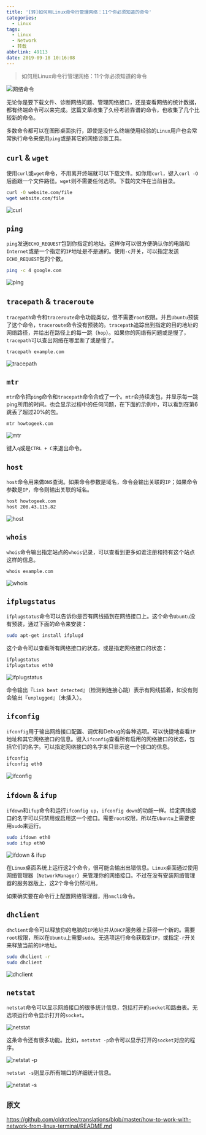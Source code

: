 ```yaml
---
title: '[转]如何用Linux命令行管理网络：11个你必须知道的命令'
categories:
  - Linux
tags:
  - Linux
  - Network
  - 转载
abbrlink: 49113
date: 2019-09-18 10:16:08
---
```


> 如何用Linux命令行管理网络：11个你必须知道的命令

<!-- more -->

![网络命令](/images/how-to-work-with-network-from-linux-terminal/network-commands-header.png)

无论你是要下载文件、诊断网络问题、管理网络接口，还是查看网络的统计数据，都有终端命令可以来完成。这篇文章收集了久经考验靠谱的命令，也收集了几个比较新的命令。

多数命令都可以在图形桌面执行，即使是没什么终端使用经验的`Linux`用户也会常常执行命令来使用`ping`或是其它的网络诊断工具。

`curl` & `wget`
---------------------

使用`curl`或`wget`命令，不用离开终端就可以下载文件。如你用`curl`，键入`curl -O`后面跟一个文件路径。`wget`则不需要任何选项。下载的文件在当前目录。

```bash
curl -O website.com/file
wget website.com/file
```

![curl](/images/how-to-work-with-network-from-linux-terminal/curl.png)

`ping`
---------------------

`ping`发送`ECHO_REQUEST`包到你指定的地址。这样你可以很方便确认你的电脑和`Internet`或是一个指定的`IP`地址是不是通的。使用`-c`开关，可以指定发送`ECHO_REQUEST`包的个数。

```bash
ping -c 4 google.com
```

![ping](/images/how-to-work-with-network-from-linux-terminal/ping.png)

`tracepath` & `traceroute`
---------------------

`tracepath`命令和`traceroute`命令功能类似，但不需要`root`权限。并且`Ubuntu`预装了这个命令，`traceroute`命令没有预装的。`tracepath`追踪出到指定的目的地址的网络路径，并给出在路径上的每一跳（`hop`）。如果你的网络有问题或是慢了，`tracepath`可以查出网络在哪里断了或是慢了。

```bash
tracepath example.com
```

![tracepath](/images/how-to-work-with-network-from-linux-terminal/tracepath.png)

`mtr`
---------------------

`mtr`命令把`ping`命令和`tracepath`命令合成了一个。`mtr`会持续发包，并显示每一跳ping所用的时间。也会显示过程中的任何问题，在下面的示例中，可以看到在第6跳丢了超过20%的包。

```bash
mtr howtogeek.com
```

![mtr](/images/how-to-work-with-network-from-linux-terminal/mtr.png)

键入`q`或是`CTRL + C`来退出命令。

`host`
---------------------

`host`命令用来做`DNS`查询。如果命令参数是域名，命令会输出关联的`IP`；如果命令参数是`IP`，命令则输出关联的域名。

```bash
host howtogeek.com
host 208.43.115.82
```

![host](/images/how-to-work-with-network-from-linux-terminal/host.png)

`whois`
---------------------

`whois`命令输出指定站点的`whois`记录，可以查看到更多如谁注册和持有这个站点这样的信息。

```bash
whois example.com
```

![whois](/images/how-to-work-with-network-from-linux-terminal/whois.png)

`ifplugstatus`
---------------------

`ifplugstatus`命令可以告诉你是否有网线插到在网络接口上。这个命令`Ubuntu`没有预装，通过下面的命令来安装：

```bash
sudo apt-get install ifplugd
```

这个命令可以查看所有网络接口的状态，或是指定网络接口的状态：

```bash
ifplugstatus
ifplugstatus eth0
```

![ifplugstatus](/images/how-to-work-with-network-from-linux-terminal/ifplugstatus.png)

命令输出『`Link beat detected`』（检测到连接心跳）表示有网线插着，如没有则会输出『`unplugged`』（未插入）。

`ifconfig`
---------------------

`ifconfig`用于输出网络接口配置、调优和Debug的各种选项。可以快捷地查看`IP`地址和其它网络接口的信息。键入`ifconfig`查看所有启用的网络接口的状态，包括它们的名字。可以指定网络接口的名字来只显示这一个接口的信息。

```bash
ifconfig
ifconfig eth0
```

![ifconfig](/images/how-to-work-with-network-from-linux-terminal/ifconfig.png)

`ifdown` & `ifup`
---------------------

`ifdown`和`ifup`命令和运行`ifconfig up`，`ifconfig down`的功能一样。给定网络接口的名字可以只禁用或启用这一个接口。需要`root`权限，所以在`Ubuntu`上需要使用`sudo`来运行。

```bash
sudo ifdown eth0
sudo ifup eth0
```

![ifdown & ifup](/images/how-to-work-with-network-from-linux-terminal/ifdown-ifup.png)

在`Linux`桌面系统上运行这2个命令，很可能会输出出错信息。`Linux`桌面通过使用网络管理器（`NetworkManager`）来管理你的网络接口。不过在没有安装网络管理器的服务器版上，这2个命令仍然可用。

如果确实要在命令行上配置网络管理器，用`nmcli`命令。

`dhclient`
---------------------

`dhclient`命令可以释放你的电脑的`IP`地址并从`DHCP`服务器上获得一个新的。需要`root`权限，所以在`Ubuntu`上需要`sudo`。无选项运行命令获取新`IP`，或指定`-r`开关来释放当前的`IP`地址。

```bash
sudo dhclient -r
sudo dhclient
```

![dhclient](/images/how-to-work-with-network-from-linux-terminal/dhclient.png)

`netstat`
---------------------

`netstat`命令可以显示网络接口的很多统计信息，包括打开的`socket`和路由表。无选项运行命令显示打开的`socket`。

![netstat](/images/how-to-work-with-network-from-linux-terminal/netstat.png)

这条命令还有很多功能。比如，`netstat -p`命令可以显示打开的`socket`对应的程序。

![netstat -p](/images/how-to-work-with-network-from-linux-terminal/netstat-p.png)

`netstat -s`则显示所有端口的详细统计信息。

![netstat -s](/images/how-to-work-with-network-from-linux-terminal/netstat-s.png)

`原文`
---------------------
https://github.com/oldratlee/translations/blob/master/how-to-work-with-network-from-linux-terminal/README.md